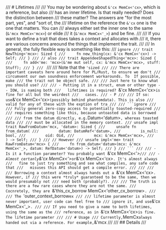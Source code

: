 
/// # Lifetimes
///
/// You may be wondering about `&'cx MemCx<'cx>`, which is a reference, but also
/// has an inner lifetime. Is that really needed? Does the distinction between
/// these matter? The answers are "for the most part, yes", and "sort of, the
/// lifetime on the reference the `&'cx` one is the one that matters. You can
/// always either set the inner one to the same (`&'mcx MemCx<'mcx>`) or elide
/// it (`&'mcx MemCx<'_>`) and be fine.
///
/// If you want to define a trait that does takes a context and allocates with
/// it, there are various concerns areound the things that implement the trait.
///
/// In general, the fully flexible way is something like this:
/// ```ignore
/// trait NewThing<'mcx>: Sized {
///     fn new_thing(cx: &'cx MemCx<'cx>) -> Self;
/// }
/// // also
/// trait AppendeeShapedThing<'mcx>: Sized {
///     fn add<'me: 'mcx>(&'me mut self, cx: &'mcx MemCx<'mcx>, stuff: Stuff);
/// }
/// ```
///
/// Note that the `'sized
///
/// There are important caveats here around here for PL/Rust, to ensure we don't
/// circumvent our own soundness enforcement workarounds. To  If possible, make
/// the trait not be object safe.
///
/// Just here to know what you should use?
///
/// - Putting it in a struct, enum or other type -- IOW, is naming both
///   lifetimes is required? `&'cx MemCx<'cx>` is fine for all but the weirdest
///   cases.
/// - P
///
/// If so: use `&'cx MemCx<'cx>` (possibly behind phantomdata). This is also
/// valid for any of these with the exption of tra
///
/// ```ignore
/// /// Fully general zero-copy access to potentially toasted-required
/// /// requires something like this, because untoasted data is borrowed
/// /// from the datum directly, e.g. `Datum<'datum>`, whereas toasted data
/// /// must be allocated in the memory context.
/// unsafe impl trait RawFromDatum<'mcx, 'datum>: Sized {
///     unsafe fn from_datum(
///         datum: DatumRef<'datum>,
///         is_null: bool,
///         oid: Oid,
///         mcx: &'mcx MemCx<'mcx>,
///      ) -> Self;
/// }
/// // However
/// unsafe impl<'me> trait RawFromDatum<'mcx> {
///     fn from_datum<'datum>(mcx: &'mcx MemCx<'_>, datum: RefDatum<'datum>) -> Self;
/// }
/// ```
///
/// - Is it a function parameter? You probably want `&'cx MemCx<'_>`
///
/// - Almost certanly `&'cx MemCx<'_>` or `&'cx MemCx<'cx>`. It's almost always
///   fine to just try something and see what compiles, any safe code that
///   misuses this API should get a compile error.
///
///
///
/// Borrowing a context almost always hands out a `&'cx MemCx<'cx>`. However, if
/// this were *truly* guaranteed to be the same, then we would presumably not
/// need both (probably?).
///
/// The truth is there are a few rare cases where they are not the same.
/// Cocnretely, they are `&'this_cx_borrow MemCx<'other_cx_borrow>`.
///
/// The `'outer_context_borrow` ex
///
/// lifetime parameter is almost never important, user code can feel free to
/// ignore it, and use `&'cx MemCx<'_>`.
///
/// If you need to give a name to both lifetimes, using the same as the
/// reference, as in `&'cx MemCx<'cx>` is fine. The lifetime parameter
///
/// # Usage
/// Currently, `MemCx` always handed out via a reference. For example, `&'mcx
///
/// ## Details
///